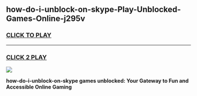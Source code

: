 
## how-do-i-unblock-on-skype-Play-Unblocked-Games-Online-j295v
<h3>
<a href="https://premium76.site?title=how-do-i-unblock-on-skype&ref=25A">CLICK TO PLAY</a></h3>
<hr>

<h3>
<a href="https://premium76.site?title=how-do-i-unblock-on-skype&ref=25A">CLICK 2 PLAY</a>
  
</h3>

<a href="https://premium76.site?title=how-do-i-unblock-on-skype&ref=25A"><img src="https://clearcache.store/games.png"></a>


**how-do-i-unblock-on-skype games unblocked: Your Gateway to Fun and Accessible Online Gaming**
